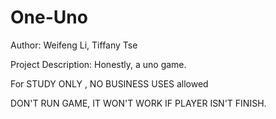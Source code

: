 # One-Uno
Author: Weifeng Li, Tiffany Tse

Project Description:
  Honestly, a uno game.
 
For STUDY ONLY , NO BUSINESS USES allowed

DON'T RUN GAME, IT WON'T WORK IF PLAYER ISN'T FINISH.
